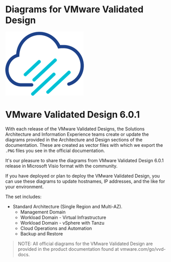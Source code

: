 
# Diagrams for VMware Validated Design

![Rainpole](icon.png)

# VMware Validated Design 6.0.1

With each release of the VMware Validated Designs, the Solutions Architecture and Information Experience teams create or update the diagrams provided in the Architecture and Design sections of the documentation. These are created as vector files with which we export the `.PNG` files you see in the official documentation.

It's our pleasure to share the diagrams from VMware Validated Design 6.0.1 release in Microsoft Visio format with the community. 

If you have deployed or plan to deploy the VMware Validated Design, you can use these diagrams to update hostnames, IP addresses, and the like for your environment.

The set includes:

* Standard Architecture (Single Region and Multi-AZ).
    * Management Domain
    * Workload Domain - Virtual Infrastructure
    * Workload Domain - vSphere with Tanzu
    * Cloud Operations and Automation
    * Backup and Restore

> NOTE: All official diagrams for the VMware Validated Design are provided in the product documentation found at vmware.com/go/vvd-docs.

